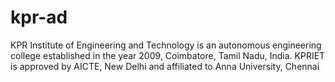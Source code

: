# kpr-ad
KPR Institute of Engineering and Technology is an autonomous engineering college established in the year 2009, Coimbatore, Tamil Nadu, India. KPRIET is approved by AICTE, New Delhi and affiliated to Anna University, Chennai

